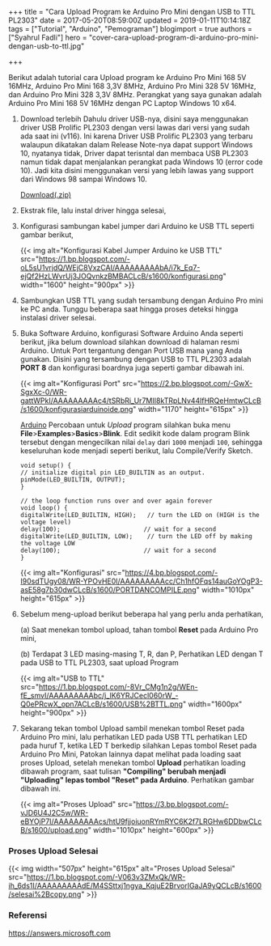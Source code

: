 +++
title = "Cara Upload Program ke Arduino Pro Mini dengan USB to TTL PL2303"
date = 2017-05-20T08:59:00Z
updated = 2019-01-11T10:14:18Z
tags = ["Tutorial", "Arduino", "Pemograman"]
blogimport = true 
authors = ["Syahrul Fadli"]
hero = "cover-cara-upload-program-di-arduino-pro-mini-dengan-usb-to-ttl.jpg"

+++

Berikut adalah tutorial cara Upload program ke Arduino Pro Mini 168 5V 16MHz, Arduino Pro Mini 168 3,3V 8MHz, Arduino Pro Mini 328 5V 16MHz, dan  Arduino Pro Mini 328 3,3V 8MHz. Perangkat yang saya gunakan adalah Arduino Pro Mini 168 5V 16MHz dengan PC Laptop Windows 10 x64.

1. Download terlebih Dahulu driver USB-nya, disini saya menggunakan driver USB Prolific PL2303 dengan versi lawas dari versi yang sudah ada saat ini (v116). Ini karena Driver USB Prolific PL2303 yang terbaru walaupun dikatakan dalam Release Note-nya dapat support Windows 10, nyatanya tidak, Driver dapat terisntal dan membaca USB PL2303 namun tidak dapat menjalankan perangkat pada Windows 10 (error code 10). Jadi kita disini menggunakan versi yang lebih lawas yang support dari Windows 98 sampai Windows 10.

	<a class="donlot" href="https://www.dropbox.com/s/vqb6tiog7hp9gis/IO-Cable_PL-2303_Drivers-Generic_Windows_PL2303_Prolific-reupload-JURUSANAKELEKTRO.zip?dl=0" rel="nofollow" target="_blank" title="Download">Download(.zip)</a>

2. Ekstrak file, lalu instal driver hingga selesai,
3. Konfigurasi sambungan kabel jumper dari Arduino ke USB TTL seperti gambar berikut,

	{{< img alt="Konfigurasi Kabel Jumper Arduino ke USB TTL" src="https://1.bp.blogspot.com/-oL5sU1vrjdQ/WEjC8VxzCAI/AAAAAAAAAbA/i7k_Eq7-ejQf2HzLWvrUj3JOQvnkzBMBACLcB/s1600/konfigurasi.png" width="1600" height="900px" >}}

4. Sambungkan USB TTL yang sudah tersambung dengan Arduino Pro mini ke PC anda. Tunggu beberapa saat hingga proses deteksi hingga instalasi driver selesai.</li><li>Buka Software Arduino, konfigurasi Software Arduino Anda seperti berikut, jika belum download silahkan download di halaman resmi Arduino. Untuk Port tergantung dengan Port USB mana yang Anda gunakan. Disini yang tersambung dengan USB to TTL PL2303 adalah <b>PORT 8</b> dan konfigurasi boardnya juga seperti gambar dibawah ini. 

	{{< img alt="Konfigurasi Port" src="https://2.bp.blogspot.com/-GwX-SgxXc-0/WR-gattWPkI/AAAAAAAAAc4/tSRbRi_Ur7MII8kTRpLNv44lfHRQeHmtwCLcB/s1600/konfigurasiarduinoide.png" width="1170" height="615px" >}}

	<a class="donlot" href="https://www.arduino.cc/en/Main/Software" rel="nofollow" target="_blank" title="download arduino software">Arduino</a>
	Percobaan untuk <i>Upload</i> program silahkan buka menu <b>File</b>&gt;<b>Examples</b>&gt;<b>Basics</b>&gt;<b>Blink</b>. Edit sedikit kode dalam program Blink tersebut dengan mengecilkan nilai <code>delay</code> dari <code>1000</code> menjadi <code>100</code>, sehingga keseluruhan kode menjadi seperti berikut, lalu Compile/Verify Sketch. 

	```arduino
	void setup() {  
	// initialize digital pin LED_BUILTIN as an output.
	pinMode(LED_BUILTIN, OUTPUT);
	}

	// the loop function runs over and over again forever
	void loop() {  
	digitalWrite(LED_BUILTIN, HIGH);   // turn the LED on (HIGH is the voltage level)
	delay(100);                       // wait for a second
	digitalWrite(LED_BUILTIN, LOW);    // turn the LED off by making the voltage LOW
	delay(100);                       // wait for a second
	}
	```
	{{< img alt="Konfigurasi" src="https://4.bp.blogspot.com/-I90sdTUgy08/WR-YPOvHE0I/AAAAAAAAAcc/Ch1hfOFqs14auGoYOgP3-asE58g7b30dwCLcB/s1600/PORTDANCOMPILE.png" width="1010px" height="615px" >}}	

5. Sebelum meng-upload berikut beberapa hal yang perlu anda perhatikan,<br/>
	
	 (a) Saat menekan tombol upload, tahan tombol <b>Reset</b> pada Arduino Pro mini,<br/>

	 (b) Terdapat 3 LED masing-masing T, R, dan P, Perhatikan LED dengan T pada USB to TTL PL2303, saat upload Program

	{{< img alt="USB to TTL" src="https://1.bp.blogspot.com/-8Vr_CMg1n2g/WEn-fE_smvI/AAAAAAAAAbc/j_lK6YRJCecl060rW_-Q0ePRcwX_opn7ACLcB/s1600/USB%2BTTL.png" width="1600px" height="900px" >}}

6. Sekarang tekan tombol Upload sambil menekan tombol Reset pada Arduino Pro mini, lalu perhatikan LED pada USB TTL perhatikan LED pada huruf T, ketika LED T berkedip silahkan Lepas tombol Reset pada Arduino Pro Mini, Patokan lainnya dapat melihat pada loading saat proses Upload, setelah menekan tombol <b>Upload</b> perhatikan loading dibawah program, saat tulisan <b>"Compiling" berubah menjadi "Uploading" lepas tombol "Reset" pada Arduino</b>. Perhatikan gambar dibawah ini. 

	{{< img alt="Proses Upload" src="https://3.bp.blogspot.com/-vJD6U4J2C5w/WR-eBYOjP7I/AAAAAAAAAcs/htU9fjjoiuonRYmRYC6K2f7LRGHw6DDbwCLcB/s1600/upload.png" width="1010px" height="600px"  >}}

### Proses Upload Selesai
{{< img width="507px" height="615px" alt="Proses Upload Selesai" src="https://1.bp.blogspot.com/-V063v3ZMxQk/WR-ih_6ds1I/AAAAAAAAAdE/M4SSttxj1ngya_KqjuE2BrvorIGaJA9yQCLcB/s1600/selesai%2Bcopy.png" >}}

### Referensi
<a href="https://answers.microsoft.com/en-us/windows/forum/windows_10-hardware/prolific-usb-to-serial-comm-port-windows-10/0a4f8e48-7135-4434-9d10-349c9ce87fcf?auth=1" rel="nofollow" target="_blank" title="Error Code 10 on Windows 10">https://answers.microsoft.com</a>

